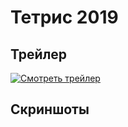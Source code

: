 # Тетрис 2019

## Трейлер
[![Смотреть трейлер](https://i.ytimg.com/vi/9C888evU3eI/hqdefault.jpg?sqp=-oaymwEZCPYBEIoBSFXyq4qpAwsIARUAAIhCGAFwAQ==&rs=AOn4CLCcs2aRkhO12Mw_EbJDJAvM9Br1jQ)](https://youtu.be/9C888evU3eI)

## Скриншоты
